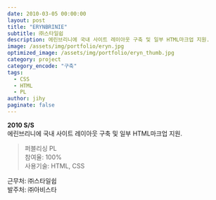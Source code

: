 ```yaml
---
date: 2010-03-05 00:00:00
layout: post
title: "ERYNBRINIE"
subtitle: ㈜스타일쉽
description: 에린브리니에 국내 사이트 레이아웃 구축 및 일부 HTML마크업 지원.
image: /assets/img/portfolio/eryn.jpg
optimized_image: /assets/img/portfolio/eryn_thumb.jpg
category: project
category_encode: "구축"
tags:
  - CSS
  - HTML
  - PL
author: jihy
paginate: false
---
```


**2010 S/S** <br>
에린브리니에 국내 사이트 레이아웃 구축 및 일부 HTML마크업 지원.

> 퍼블리싱 PL <br>
참여율: 100% <br>
사용기술: HTML, CSS

근무처: ㈜스타일쉽 <br>
발주처: ㈜아비스타